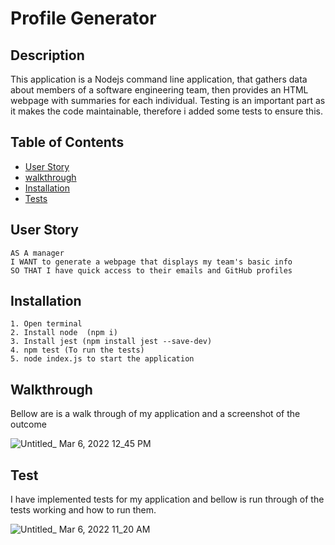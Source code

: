 # Profile Generator

## Description
This application is a Nodejs command line application, that gathers data about members of a software engineering team, then provides an HTML webpage with summaries for each individual. Testing is an important part as it makes the code maintainable, therefore i added some tests to ensure this.
## Table of Contents
- [User Story](#user-story)
- [walkthrough](#walkthrough)
- [Installation](#installation)
- [Tests](#tests)

## User Story
```
AS A manager
I WANT to generate a webpage that displays my team's basic info
SO THAT I have quick access to their emails and GitHub profiles
```
## Installation
```
1. Open terminal 
2. Install node  (npm i)
3. Install jest (npm install jest --save-dev)
4. npm test (To run the tests)
5. node index.js to start the application 

```
## Walkthrough

Bellow are is a walk through of my application and a screenshot of the outcome

![Untitled_ Mar 6, 2022 12_45 PM](https://user-images.githubusercontent.com/81389441/156923884-150ebdd4-1178-4937-b2cb-511cdcaa9052.gif)


## Test
I have implemented tests for my application and bellow is run through of the tests working and how to run them.

![Untitled_ Mar 6, 2022 11_20 AM](https://user-images.githubusercontent.com/81389441/156922975-da0a3539-523d-45e8-b112-722cb447dbb4.gif)



